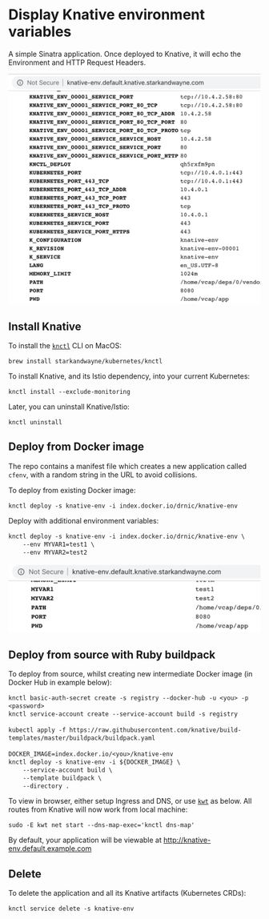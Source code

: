 # Display Knative environment variables

A simple Sinatra application. Once deployed to Knative, it will echo the Environment and HTTP Request Headers.

![demo](docs/images/knative-env.png)

## Install Knative

To install the [`knctl`](https://github.com/cppforlife/knctl) CLI on MacOS:

```shell
brew install starkandwayne/kubernetes/knctl
```

To install Knative, and its Istio dependency, into your current Kubernetes:

```shell
knctl install --exclude-monitoring
```

Later, you can uninstall Knative/Istio:

```shell
knctl uninstall
```

## Deploy from Docker image

The repo contains a manifest file which creates a new application called `cfenv`, with a random string in the URL to avoid collisions.

To deploy from existing Docker image:

```shell
knctl deploy -s knative-env -i index.docker.io/drnic/knative-env
```

Deploy with additional environment variables:

```shell
knctl deploy -s knative-env -i index.docker.io/drnic/knative-env \
    --env MYVAR1=test1 \
    --env MYVAR2=test2
```

![myvars](docs/images/knative-env-myvars.png)

## Deploy from source with Ruby buildpack

To deploy from source, whilst creating new intermediate Docker image (in Docker Hub in example below):

```shell
knctl basic-auth-secret create -s registry --docker-hub -u <you> -p <password>
knctl service-account create --service-account build -s registry

kubectl apply -f https://raw.githubusercontent.com/knative/build-templates/master/buildpack/buildpack.yaml

DOCKER_IMAGE=index.docker.io/<you>/knative-env
knctl deploy -s knative-env -i ${DOCKER_IMAGE} \
    --service-account build \
    --template buildpack \
    --directory .
```

To view in browser, either setup Ingress and DNS, or use [`kwt`](https://github.com/cppforlife/kwt) as below. All routes from Knative will now work from local machine:

```shell
sudo -E kwt net start --dns-map-exec='knctl dns-map'
```

By default, your application will be viewable at http://knative-env.default.example.com

## Delete

To delete the application and all its Knative artifacts (Kubernetes CRDs):

```shell
knctl service delete -s knative-env
```
